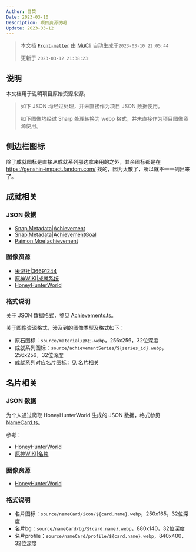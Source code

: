 ```yaml
---
Author: 目棃
Date: 2023-03-10
Description: 项目资源说明
Update: 2023-03-12
---
```


> 本文档 [`Front-matter`](https://github.com/BTMuli/Mucli#FrontMatter) 由 [MuCli](https://github.com/BTMuli/Mucli) 自动生成于`2023-03-10 22:05:44`
> 
> 更新于 `2023-03-12 21:38:23`

## 说明

本文档用于说明项目原始资源来源。

> 如下 JSON 均经过处理，并未直接作为项目 JSON 数据使用。
> 
> 如下图像均经过 Sharp 处理转换为 webp 格式，并未直接作为项目图像资源使用。

## 侧边栏图标

除了成就图标是直接从成就系列那边拿来用的之外，其余图标都是在 https://genshin-impact.fandom.com/ 找的，因为太散了，所以就不一一列出来了。

## 成就相关

### JSON 数据

- [Snap.Metadata|Achievement](https://github.com/DGP-Studio/Snap.Metadata/blob/main/Output/CHS/Achievement.json)
- [Snap.Metadata|AchievementGoal](https://github.com/DGP-Studio/Snap.Metadata/blob/main/Output/CHS/AchievementGoal.json)
- [Paimon.Moe|achievement](https://github.com/MadeBaruna/paimon-moe/blob/main/src/data/achievement/zh.json)

### 图像资源

- [米游社|36691244](https://www.miyoushe.com/ys/article/36691244)
- [原神WIKI|成就系统](https://wiki.biligame.com/ys/%E6%88%90%E5%B0%B1%E7%B3%BB%E7%BB%9F)
- [HoneyHunterWorld](https://genshin.honeyhunterworld.com/?lang=EN)

### 格式说明

关于 JSON 数据格式，参见 [Achievements.ts](src/interface/Achievements.ts)。

关于图像资源格式，涉及到的图像类型及格式如下：

- 原石图标：`source/material/原石.webp`，256x256，32位深度
- 成就系列图标：`source/achievementSeries/${series_id}.webp`，256x256，32位深度
- 成就系列对应名片图标：见 [名片相关](#名片相关)

## 名片相关

### JSON 数据

为个人通过爬取 HoneyHunterWorld 生成的 JSON 数据，格式参见 [NameCard.ts](src/interface/NameCard.ts)。

参考：

- [HoneyHunterWorld](https://genshin.honeyhunterworld.com/?lang=CHS)
- [原神WIKI|名片](https://wiki.biligame.com/ys/%E5%90%8D%E7%89%87)

### 图像资源

- [HoneyHunterWorld](https://genshin.honeyhunterworld.com/?lang=EN)

### 格式说明

- 名片图标：`source/nameCard/icon/${card.name}.webp`，250x165，32位深度
- 名片bg：`source/nameCard/bg/${card.name}.webp`，880x140，32位深度
- 名片profile：`source/nameCard/profile/${card.name}.webp`，840x400，32位深度
